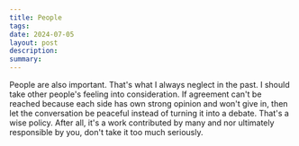 ```yaml
---
title: People
tags: 
date: 2024-07-05
layout: post
description: 
summary:
---
```


People are also important. That's what I always neglect in the past. I should take other people's feeling into consideration. If agreement can't be reached because each side has own strong opinion and won't give in, then let the conversation be peaceful instead of turning it into a debate. That's a wise policy. After all, it's a work contributed by many and nor ultimately responsible by you, don't take it too much seriously.